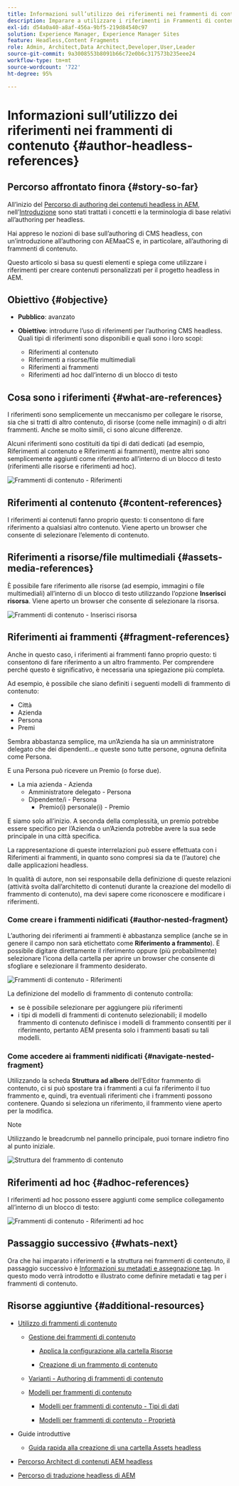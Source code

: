 ```yaml
---
title: Informazioni sull’utilizzo dei riferimenti nei frammenti di contenuto
description: Imparare a utilizzare i riferimenti in Frammenti di contenuto, per i contenuti, altri frammenti e altre risorse (file multimediali). Introdurre la necessità e la meccanica dei frammenti nidificati per l’authoring CMS headless.
exl-id: d54a0a40-a8af-456a-9bf5-219d84540c97
solution: Experience Manager, Experience Manager Sites
feature: Headless,Content Fragments
role: Admin, Architect,Data Architect,Developer,User,Leader
source-git-commit: 9a3008553b8091b66c72e0b6c317573b235eee24
workflow-type: tm+mt
source-wordcount: '722'
ht-degree: 95%

---
```


# Informazioni sull’utilizzo dei riferimenti nei frammenti di contenuto {#author-headless-references}

## Percorso affrontato finora {#story-so-far}

All’inizio del [Percorso di authoring dei contenuti headless in AEM](overview.md), nell’[Introduzione](introduction.md) sono stati trattati i concetti e la terminologia di base relativi all’authoring per headless.

Hai appreso le nozioni di base sull’authoring di CMS headless, con un’introduzione all’authoring con AEMaaCS e, in particolare, all’authoring di frammenti di contenuto.

Questo articolo si basa su questi elementi e spiega come utilizzare i riferimenti per creare contenuti personalizzati per il progetto headless in AEM.

## Obiettivo {#objective}

* **Pubblico**: avanzato
* **Obiettivo**: introdurre l’uso di riferimenti per l’authoring CMS headless. Quali tipi di riferimenti sono disponibili e quali sono i loro scopi:

   * Riferimenti al contenuto
   * Riferimenti a risorse/file multimediali
   * Riferimenti ai frammenti
   * Riferimenti ad hoc dall’interno di un blocco di testo

## Cosa sono i riferimenti {#what-are-references}

I riferimenti sono semplicemente un meccanismo per collegare le risorse, sia che si tratti di altro contenuto, di risorse (come nelle immagini) o di altri frammenti. Anche se molto simili, ci sono alcune differenze.

Alcuni riferimenti sono costituiti da tipi di dati dedicati (ad esempio, Riferimenti al contenuto e Riferimenti ai frammenti), mentre altri sono semplicemente aggiunti come riferimento all’interno di un blocco di testo (riferimenti alle risorse e riferimenti ad hoc).

![Frammenti di contenuto - Riferimenti](/help/journey-headless/author/assets/headless-journey-author-references-01.png)

## Riferimenti al contenuto {#content-references}

I riferimenti ai contenuti fanno proprio questo: ti consentono di fare riferimento a qualsiasi altro contenuto. Viene aperto un browser che consente di selezionare l’elemento di contenuto.

## Riferimenti a risorse/file multimediali {#assets-media-references}

È possibile fare riferimento alle risorse (ad esempio, immagini o file multimediali) all’interno di un blocco di testo utilizzando l’opzione **Inserisci risorsa**. Viene aperto un browser che consente di selezionare la risorsa.

![Frammenti di contenuto - Inserisci risorsa](/help/journey-headless/author/assets/headless-journey-author-references-02.png)

## Riferimenti ai frammenti {#fragment-references}

Anche in questo caso, i riferimenti ai frammenti fanno proprio questo: ti consentono di fare riferimento a un altro frammento. Per comprendere perché questo è significativo, è necessaria una spiegazione più completa.

Ad esempio, è possibile che siano definiti i seguenti modelli di frammento di contenuto:

* Città
* Azienda
* Persona
* Premi

Sembra abbastanza semplice, ma un’Azienda ha sia un amministratore delegato che dei dipendenti...e queste sono tutte persone, ognuna definita come Persona.

E una Persona può ricevere un Premio (o forse due).

* La mia azienda - Azienda
   * Amministratore delegato - Persona
   * Dipendente/i - Persona
      * Premio(i) personale(i) - Premio

E siamo solo all’inizio. A seconda della complessità, un premio potrebbe essere specifico per l’Azienda o un’Azienda potrebbe avere la sua sede principale in una città specifica.

La rappresentazione di queste interrelazioni può essere effettuata con i Riferimenti ai frammenti, in quanto sono compresi sia da te (l’autore) che dalle applicazioni headless.

In qualità di autore, non sei responsabile della definizione di queste relazioni (attività svolta dall’architetto di contenuti durante la creazione del modello di frammento di contenuto), ma devi sapere come riconoscere e modificare i riferimenti.

### Come creare i frammenti nidificati {#author-nested-fragment}

L’authoring dei riferimenti ai frammenti è abbastanza semplice (anche se in genere il campo non sarà etichettato come **Riferimento a frammento**). È possibile digitare direttamente il riferimento oppure (più probabilmente) selezionare l’icona della cartella per aprire un browser che consente di sfogliare e selezionare il frammento desiderato.

![Frammenti di contenuto - Riferimenti](/help/journey-headless/author/assets/headless-journey-author-references-03.png)

La definizione del modello di frammento di contenuto controlla:

* se è possibile selezionare per aggiungere più riferimenti
* i tipi di modelli di frammenti di contenuto selezionabili; il modello frammento di contenuto definisce i modelli di frammento consentiti per il riferimento, pertanto AEM presenta solo i frammenti basati su tali modelli.

### Come accedere ai frammenti nidificati {#navigate-nested-fragment}

Utilizzando la scheda **Struttura ad albero** dell’Editor frammento di contenuto, ci si può spostare tra i frammenti a cui fa riferimento il tuo frammento e, quindi, tra eventuali riferimenti che i frammenti possono contenere. Quando si seleziona un riferimento, il frammento viene aperto per la modifica.

>[!NOTE]
>
>Utilizzando le breadcrumb nel pannello principale, puoi tornare indietro fino al punto iniziale.

![Struttura del frammento di contenuto](/help/assets/content-fragments/assets/cfm-structuretree-02.png)

## Riferimenti ad hoc {#adhoc-references}

I riferimenti ad hoc possono essere aggiunti come semplice collegamento all’interno di un blocco di testo:

![Frammenti di contenuto - Riferimenti ad hoc](/help/journey-headless/author/assets/headless-journey-author-references-04.png)

## Passaggio successivo {#whats-next}

Ora che hai imparato i riferimenti e la struttura nei frammenti di contenuto, il passaggio successivo è [Informazioni su metadati e assegnazione tag](metadata-tagging.md). In questo modo verrà introdotto e illustrato come definire metadati e tag per i frammenti di contenuto.

## Risorse aggiuntive {#additional-resources}

* [Utilizzo di frammenti di contenuto](/help/assets/content-fragments/content-fragments.md)

   * [Gestione dei frammenti di contenuto](/help/assets/content-fragments/content-fragments-managing.md)

      * [Applica la configurazione alla cartella Risorse](/help/assets/content-fragments/content-fragments-configuration-browser.md#apply-the-configuration-to-your-assets-folder)

      * [Creazione di un frammento di contenuto](/help/assets/content-fragments/content-fragments-managing.md#creating-a-content-fragment)

   * [Varianti - Authoring di frammenti di contenuto](/help/assets/content-fragments/content-fragments-variations.md)

   * [Modelli per frammenti di contenuto](/help/assets/content-fragments/content-fragments-models.md)

      * [Modelli per frammenti di contenuto - Tipi di dati](/help/assets/content-fragments/content-fragments-models.md#data-types)

      * [Modelli per frammenti di contenuto - Proprietà](/help/assets/content-fragments/content-fragments-models.md#properties)

* Guide introduttive
   * [Guida rapida alla creazione di una cartella Assets headless](/help/sites-developing/headless/getting-started/create-assets-folder.md)

* [Percorso Architect di contenuti AEM headless](/help/journey-headless/architect/overview.md)

* [Percorso di traduzione headless di AEM](/help/journey-headless/translation/overview.md)
